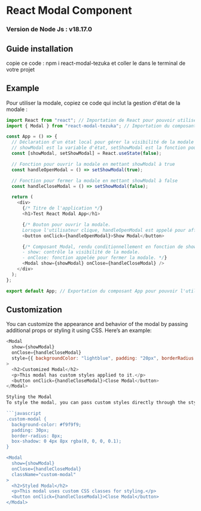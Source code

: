 # React Modal Component

### Version de Node Js : v18.17.0

## Guide installation

copie ce code : npm i react-modal-tezuka
et coller le dans le terminal de votre projet

## Example

Pour utiliser la modale, copiez ce code qui inclut la gestion d'état de la modale :

```javascript
import React from "react"; // Importation de React pour pouvoir utiliser les hooks et les composants
import { Modal } from "react-modal-tezuka"; // Importation du composant Modal depuis la bibliothèque 'react-modal-tezuka'

const App = () => {
  // Déclaration d'un état local pour gérer la visibilité de la modale
  // showModal est la variable d'état, setShowModal est la fonction pour la mettre à jour
  const [showModal, setShowModal] = React.useState(false);

  // Fonction pour ouvrir la modale en mettant showModal à true
  const handleOpenModal = () => setShowModal(true);

  // Fonction pour fermer la modale en mettant showModal à false
  const handleCloseModal = () => setShowModal(false);

  return (
    <div>
      {/* Titre de l'application */}
      <h1>Test React Modal App</h1>

      {/* Bouton pour ouvrir la modale. 
      Lorsque l'utilisateur clique, handleOpenModal est appelé pour afficher la modale */}
      <button onClick={handleOpenModal}>Show Modal</button>

      {/* Composant Modal, rendu conditionnellement en fonction de showModal.
      - show: contrôle la visibilité de la modale.
      - onClose: fonction appelée pour fermer la modale. */}
      <Modal show={showModal} onClose={handleCloseModal} />
    </div>
  );
};

export default App; // Exportation du composant App pour pouvoir l'utiliser ailleurs
```

## Customization

You can customize the appearance and behavior of the modal by passing additional props or styling it using CSS. Here’s an example:

````javascript
<Modal
  show={showModal}
  onClose={handleCloseModal}
  style={{ backgroundColor: "lightblue", padding: "20px", borderRadius: "10px" }}
>
  <h2>Customized Modal</h2>
  <p>This modal has custom styles applied to it.</p>
  <button onClick={handleCloseModal}>Close Modal</button>
</Modal>

Styling the Modal
To style the modal, you can pass custom styles directly through the style prop, or you can use CSS classes.

```javascript
.custom-modal {
  background-color: #f9f9f9;
  padding: 30px;
  border-radius: 8px;
  box-shadow: 0 4px 8px rgba(0, 0, 0, 0.1);
}

<Modal
  show={showModal}
  onClose={handleCloseModal}
  className="custom-modal"
>
  <h2>Styled Modal</h2>
  <p>This modal uses custom CSS classes for styling.</p>
  <button onClick={handleCloseModal}>Close Modal</button>
</Modal>


````
